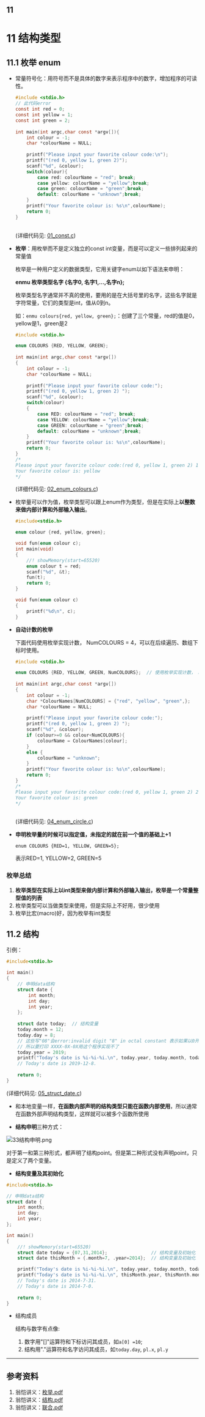 ## 11

# 11 结构类型

## 11.1 枚举 enum

- 常量符号化：用符号而不是具体的数字来表示程序中的数字，增加程序的可读性。

    ```c
    #include <stdio.h>
    // 此代码error 
    const int red = 0;
    const int yellow = 1;
    const int green = 2;
     
    int main(int argc,char const *argv[]){
    	int colour = -1;
        char *colourName = NULL;
     
        printf("Please input your favorite colour code:\n");
        printf("(red 0, yellow 1, green 2)");
        scanf("%d", &colour);
        switch(colour){
            case red: colourName = "red"; break;
            case yellow: colourName = "yellow";break;
            case green: colourName = "green";break;
            default: colourName = "unknown";break;
        }
        printf("Your favorite colour is: %s\n",colourName);
        return 0;
    }
      
    ```

    (详细代码见: [01_const.c](./01_const.c))



- **枚举**：用枚举而不是定义独立的const int变量，而是可以定义一些排列起来的常量值

    枚举是一种用户定义的数据类型，它用关键字enum以如下语法来申明：

    **enmu 枚举类型名字 {名字0, 名字1,...,名字n};**

    枚举类型名字通常并不真的使用，要用的是在大括号里的名字，这些名字就是字符常量，它们的类型是int，值从0到n。

    如：`enmu colours{red, yellow, green};`：创建了三个常量，red的值是0，yellow是1，green是2

    ```c
    #include <stdio.h>
    
    enum COLOURS {RED, YELLOW, GREEN}; 
     
    int main(int argc,char const *argv[])
    {
    	int colour = -1;
        char *colourName = NULL;
     
        printf("Please input your favorite colour code:");
        printf("(red 0, yellow 1, green 2) ");
        scanf("%d", &colour);
        switch(colour)
    	{
            case RED: colourName = "red"; break;
            case YELLOW: colourName = "yellow";break;
            case GREEN: colourName = "green";break;
            default: colourName = "unknown";break;
        }
        printf("Your favorite colour is: %s\n",colourName);
        return 0;
    }
    /*
    Please input your favorite colour code:(red 0, yellow 1, green 2) 1
    Your favorite colour is: yellow
    */
    ```

    (详细代码见: [02_enum_colours.c](./02_enum_colours.c))



- 枚举量可以作为值，枚举类型可以跟上enum作为类型，但是在实际上**以整数来做内部计算和外部输入输出**。

    ```c
    #include<stdio.h>
    
    enum colour {red, yellow, green};
    
    void fun(enum colour c); 
    int main(void)
    {
    	//! showMemory(start=65520)
    	enum colour t = red;
    	scanf("%d", &t);
    	fun(t);
    	return 0;
    }
    
    void fun(enum colour c)
    {
    	printf("%d\n", c);
    }
    ```

    

- **自动计数的枚举**

    下面代码使用枚举实现计数， NumCOLOURS = 4，可以在后续遍历、数组下标时使用。

    ```c
    #include <stdio.h>
    
    enum COLOURS {RED, YELLOW, GREEN, NumCOLOURS};  // 使用枚举实现计数， NumCOLOURS = 4 
     
    int main(int argc,char const *argv[])
    {
    	int colour = -1;
    	char *ColourNames[NumCOLOURS] = {"red", "yellow", "green",};
        char *colourName = NULL;
     
        printf("Please input your favorite colour code:");
        printf("(red 0, yellow 1, green 2) ");
        scanf("%d", &colour);
        if (colour>=0 && colour<NumCOLOURS){
        	colourName = ColourNames[colour];
        }
        else {
        	colourName = "unknown";
        }
        printf("Your favorite colour is: %s\n",colourName);
        return 0;
    }
    /*
    Please input your favorite colour code:(red 0, yellow 1, green 2) 2
    Your favorite colour is: green
    */
      
    ```

    (详细代码见: [04_enum_circle.c](./04_enum_circle.c))



- **申明枚举量的时候可以指定值，未指定的就在前一个值的基础上+1**

    `enum COLOURS {RED=1, YELLOW, GREEN=5};`

    表示RED=1, YELLOW=2, GREEN=5

    

### 枚举总结

1. **枚举类型在实际上以int类型来做内部计算和外部输入输出，枚举是一个常量整型值的列表**
2. 枚举类型可以当做类型来使用，但是实际上不好用，很少使用
3. 枚举比宏(macro)好，因为枚举有int类型



## 11.2 结构

引例：

```c
#include<stdio.h>

int main()
{
    // 申明data结构
	struct date {
		int month;
		int day;
		int year;
	};
	
	struct date today;  // 结构变量
	today.month = 12;
	today.day = 8;        
	// 这些写"08"会error:invalid digit "8" in octal constant 表示如果以0开始就是8进制常量，08无效了 
	// 所以要打印 XXXX-0X-0X用这个程序实现不了 
	today.year = 2019;
	printf("Today's date is %i-%i-%i.\n", today.year, today.month, today.day);
	// Today's date is 2019-12-8. 
	
	return 0;
}
```

(详细代码见: [05_struct_date.c](./05_struct_date.c))

- 和本地变量一样，**在函数内部声明的结构类型只能在函数内部使用**，所以通常在函数外部声明结构类型，这样就可以被多个函数所使用

    

- **结构申明**三种方式：

![33结构申明.png](C:/Users/yong/Desktop/The_C_Programming_Language/images/33%E7%BB%93%E6%9E%84%E7%94%B3%E6%98%8E.png)

对于第一和第三种形式，都声明了结构point。但是第二种形式没有声明point，只是定义了两个变量。



- **结构变量及其初始化**

```c
#include<stdio.h>

// 申明data结构
struct date {
	int month;
	int day;
	int year;
};

int main()
{	
	//! showMemory(start=65520)
    struct date today = {07,31,2014};  				 // 结构变量及初始化 
	struct date thisMonth = {.month=7, .year=2014};  // 结构变量及初始化     

	printf("Today's date is %i-%i-%i.\n", today.year, today.month, today.day);
    printf("Today's date is %i-%i-%i.\n", thisMonth.year, thisMonth.month, thisMonth.day);
	// Today's date is 2014-7-31.
	// Today's date is 2014-7-0. 
	
	return 0;
}
```



- 结构成员

    结构与数字有点像:

    1. 数字用"[]"运算符和下标访问其成员，如`a[0] =10`;
    2. 结构用"."运算符和名字访问其成员，如`today.day`, `pl.x`, `pl.y`





------

## 参考资料

1. 翁恺讲义：[枚举.pdf](./枚举.pdf)
2. 翁恺讲义：[结构.pdf](./结构.pdf)
3. 翁恺讲义：[联合.pdf](./联合.pdf)